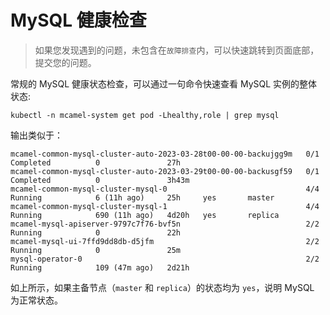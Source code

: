 # MySQL 健康检查

> 如果您发现遇到的问题，未包含在`故障排查`内，可以快速跳转到页面底部，提交您的问题。

常规的 MySQL 健康状态检查，可以通过一句命令快速查看 MySQL 实例的整体状态:

```none
kubectl -n mcamel-system get pod -Lhealthy,role | grep mysql
```

输出类似于：

```
mcamel-common-mysql-cluster-auto-2023-03-28t00-00-00-backujgg9m   0/1     Completed          0               27h              
mcamel-common-mysql-cluster-auto-2023-03-29t00-00-00-backusgf59   0/1     Completed          0               3h43m            
mcamel-common-mysql-cluster-mysql-0                               4/4     Running            6 (11h ago)     25h     yes       master
mcamel-common-mysql-cluster-mysql-1                               4/4     Running            690 (11h ago)   4d20h   yes       replica
mcamel-mysql-apiserver-9797c7f76-bvf5n                            2/2     Running            0               22h              
mcamel-mysql-ui-7ffd9dd8db-d5jfm                                  2/2     Running            0               25m              
mysql-operator-0                                                  2/2     Running            109 (47m ago)   2d21h  
```

如上所示，如果主备节点（`master` 和 `replica`）的状态均为 `yes`，说明 MySQL 为正常状态。
